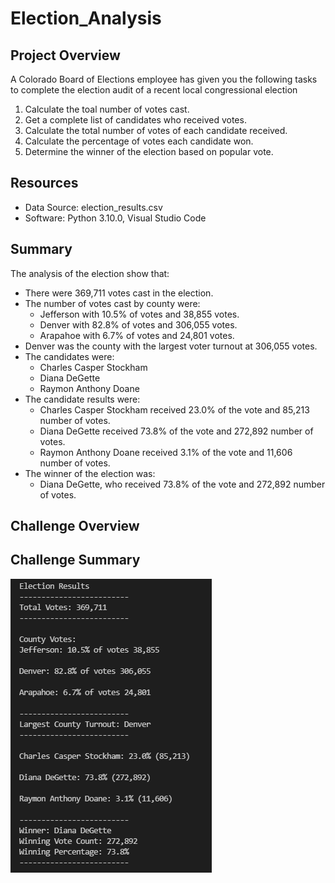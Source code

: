 # Election_Analysis

## Project Overview
A Colorado Board of Elections employee has given you the following tasks to complete the election audit of a recent local congressional election

1. Calculate the toal number of votes cast.
2. Get a complete list of candidates who received votes.
3. Calculate the total number of votes of each candidate received.
4. Calculate the percentage of votes each candidate won.
5. Determine the winner of the election based on popular vote.

## Resources
- Data Source: election_results.csv
- Software: Python 3.10.0, Visual Studio  Code

## Summary
The analysis of the election show that:
- There were 369,711 votes cast in the election.
- The number of votes cast by county were:
  - Jefferson with 10.5% of votes and 38,855 votes.
  - Denver with 82.8% of votes and 306,055 votes.
  - Arapahoe with 6.7% of votes and 24,801 votes.
- Denver was the county with the largest voter turnout at 306,055 votes.
- The candidates were:
  - Charles Casper Stockham
  - Diana DeGette
  - Raymon Anthony Doane
- The candidate results were:
  - Charles Casper Stockham received 23.0% of the vote and 85,213 number of votes.
  - Diana DeGette received 73.8% of the vote and 272,892 number of votes.
  - Raymon Anthony Doane received 3.1% of the vote and 11,606 number of votes.
- The winner of the election was:
  - Diana DeGette, who received 73.8% of the vote and 272,892 number of votes.

## Challenge Overview

## Challenge Summary
![Results_Summary](https://github.com/rptseng/Election_Analysis/blob/main/Resources/Results_Summary.PNG)
